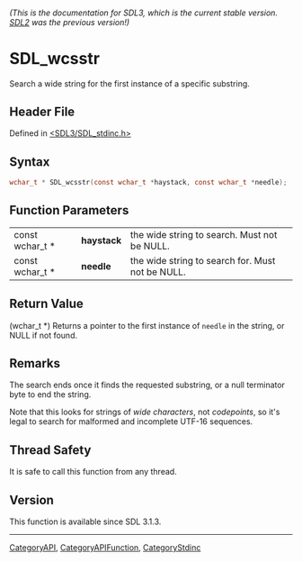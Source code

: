 ###### (This is the documentation for SDL3, which is the current stable version. [SDL2](https://wiki.libsdl.org/SDL2/) was the previous version!)
# SDL_wcsstr

Search a wide string for the first instance of a specific substring.

## Header File

Defined in [<SDL3/SDL_stdinc.h>](https://github.com/libsdl-org/SDL/blob/main/include/SDL3/SDL_stdinc.h)

## Syntax

```c
wchar_t * SDL_wcsstr(const wchar_t *haystack, const wchar_t *needle);
```

## Function Parameters

|                 |              |                                                  |
| --------------- | ------------ | ------------------------------------------------ |
| const wchar_t * | **haystack** | the wide string to search. Must not be NULL.     |
| const wchar_t * | **needle**   | the wide string to search for. Must not be NULL. |

## Return Value

(wchar_t *) Returns a pointer to the first instance of `needle` in the
string, or NULL if not found.

## Remarks

The search ends once it finds the requested substring, or a null terminator
byte to end the string.

Note that this looks for strings of _wide characters_, not _codepoints_, so
it's legal to search for malformed and incomplete UTF-16 sequences.

## Thread Safety

It is safe to call this function from any thread.

## Version

This function is available since SDL 3.1.3.

----
[CategoryAPI](CategoryAPI), [CategoryAPIFunction](CategoryAPIFunction), [CategoryStdinc](CategoryStdinc)

